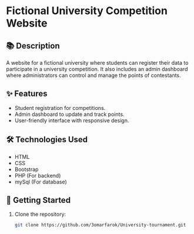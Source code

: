 # Fictional University Competition Website

## 📚 Description
A website for a fictional university where students can register their data to participate in a university competition. It also includes an admin dashboard where administrators can control and manage the points of contestants.

## ✨ Features
- Student registration for competitions.
- Admin dashboard to update and track points.
- User-friendly interface with responsive design.

## 🛠️ Technologies Used
- HTML
- CSS
- Bootstrap
- PHP (For backend)
- mySql (For database)

## 🚀 Getting Started
1. Clone the repository:
   ```bash
   git clone https://github.com/3omarfarok/University-tournament.git
